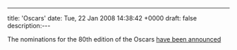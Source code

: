 ---
title: 'Oscars'
date: Tue, 22 Jan 2008 14:38:42 +0000
draft: false
description:---

The nominations for the 80th edition of the Oscars [have been announced](http://www.imdb.com/features/rto/2008/oscars)